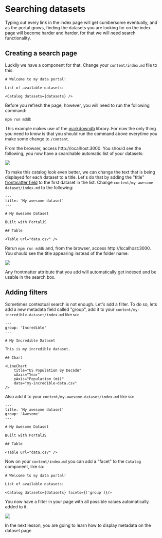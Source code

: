 <NextSeo title="Searching datasets - PortalJS" />

# Searching datasets

Typing out every link in the index page will get cumbersome eventually, and as the portal grows, finding the datasets you are looking for on the index page will become harder and harder, for that we will need search functionality.

## Creating a search page

Luckily we have a component for that. Change your `content/index.md` file to this:

```
# Welcome to my data portal!

List of available datasets:

<Catalog datasets={datasets} />
```

Before you refresh the page, however, you will need to run the following command:

```
npm run mddb
```

This example makes use of the [markdowndb](https://github.com/datopian/markdowndb) library. For now the only thing you need to know is that you should run the command above everytime you make some change to `/content`.

From the browser, access http://localhost:3000. You should see the following, you now have a searchable automatic list of your datasets:

![](https://i.imgur.com/9HfSPIx.png)

To make this catalog look even better, we can change the text that is being displayed for each dataset to a title. Let's do that by adding the "title" [frontmatter field](https://daily-dev-tips.com/posts/what-exactly-is-frontmatter/) to the first dataset in the list. Change `content/my-awesome-dataset/index.md` to the following:

```
---
title: 'My awesome dataset'
---

# My Awesome Dataset

Built with PortalJS

## Table

<Table url="data.csv" />
```

Rerun `npm run mddb` and, from the browser, access http://localhost:3000. You should see the title appearing instead of the folder name:

![](https://i.imgur.com/nvmSnJ5.png)

Any frontmatter attribute that you add will automatically get indexed and be usable in the search box.

## Adding filters

Sometimes contextual search is not enough. Let's add a filter. To do so, lets add a new metadata field called "group", add it to your `content/my-incredible-dataset/index.md` like so:

```
---
group: 'Incredible'
---

# My Incredible Dataset

This is my incredible dataset.

## Chart

<LineChart
    title="US Population By Decade"
    xAxis="Year"
    yAxis="Population (mi)"
    data="my-incredible-data.csv"
/>
```

Also add it to your `content/my-awesome-dataset/index.md` like so:

```
---
title: 'My awesome dataset'
group: 'Awesome'
---

# My Awesome Dataset

Built with PortalJS

## Table

<Table url="data.csv" />
```

Now on your `content/index.md` you can add a "facet" to the `Catalog` component, like so:

```
# Welcome to my data portal!

List of available datasets:

<Catalog datasets={datasets} facets={['group']}/>
```

You now have a filter in your page with all possible values automatically added to it.

![](https://i.imgur.com/p2miSdg.png)

In the next lesson, you are going to learn how to display metadata on the dataset page.

<DocsPagination prev="/docs/creating-new-datasets" next="/docs/showing-metadata" />
